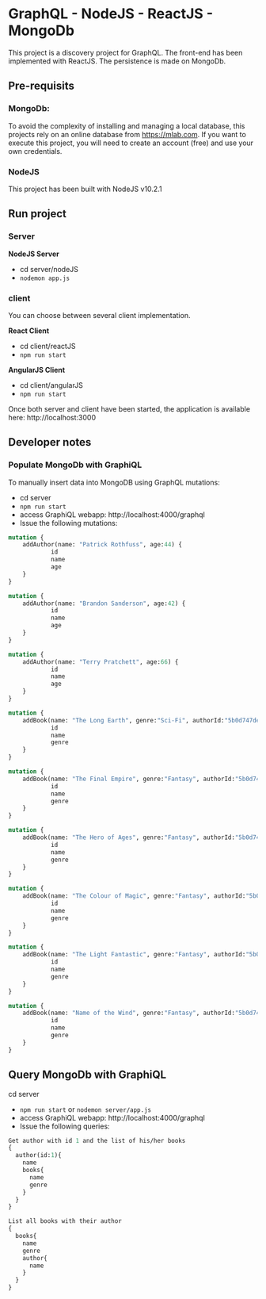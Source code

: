 # GraphQL - NodeJS - ReactJS - MongoDb
 
 This project is a discovery project for GraphQL.
 The front-end has been implemented with ReactJS.
 The persistence is made on MongoDb.


## Pre-requisits
### MongoDb:

To avoid the complexity of installing and managing a local database, this projects rely on an online database from https://mlab.com. If you want to execute this project, you will need to create an account (free) and use your own credentials.

### NodeJS
This project has been built with NodeJS v10.2.1

## Run project
  
### Server

****NodeJS Server****
* cd server/nodeJS
* `nodemon app.js`

### client
You can choose between several client implementation.

****React Client****
* cd client/reactJS
* `npm run start`

****AngularJS Client****
* cd client/angularJS
* `npm run start`

Once both server and client have been started, the application is available here: http://localhost:3000


## Developer notes

### Populate MongoDb with GraphiQL
To manually insert data into MongoDB using GraphQL mutations:
* cd server
* `npm run start`
* access GraphiQL webapp: http://localhost:4000/graphql
* Issue the following mutations:
```GraphQL
mutation {  
	addAuthor(name: "Patrick Rothfuss", age:44) {  
    		id  
    		name  
    		age  
  	}  
}  

mutation {
	addAuthor(name: "Brandon Sanderson", age:42) {
    		id
    		name
    		age
  	}
}

mutation {
	addAuthor(name: "Terry Pratchett", age:66) {
    		id
    		name
    		age
  	}
}

mutation {
	addBook(name: "The Long Earth", genre:"Sci-Fi", authorId:"5b0d747de784af20701a2297") {
    		id
    		name
    		genre
  	}
}

mutation {
	addBook(name: "The Final Empire", genre:"Fantasy", authorId:"5b0d746ce784af20701a2296") {
    		id
    		name
    		genre
  	}
}

mutation {
	addBook(name: "The Hero of Ages", genre:"Fantasy", authorId:"5b0d746ce784af20701a2296") {
    		id
    		name
    		genre
  	}
}

mutation {
	addBook(name: "The Colour of Magic", genre:"Fantasy", authorId:"5b0d747de784af20701a2297") {
    		id
    		name
    		genre
  	}
}

mutation {
	addBook(name: "The Light Fantastic", genre:"Fantasy", authorId:"5b0d747de784af20701a2297") {
    		id
    		name
    		genre
  	}
}

mutation {
	addBook(name: "Name of the Wind", genre:"Fantasy", authorId:"5b0d745ce784af20701a2295") {
    		id
    		name
    		genre
  	}
}
```

## Query MongoDb with GraphiQL
cd server
* `npm run start` or `nodemon server/app.js`
* access GraphiQL webapp: http://localhost:4000/graphql
* Issue the following queries:
```GraphQL
Get author with id 1 and the list of his/her books 
{
  author(id:1){
    name
  	books{
      name
	  genre
    }
  }
}

List all books with their author
{
  books{
    name
  	genre
    author{
      name
    }
  }
}
```
